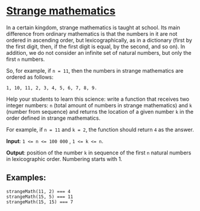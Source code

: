 # [Strange mathematics](https://www.codewars.com/kata/strange-mathematics "https://www.codewars.com/kata/604517d65b464d000d51381f")

In a certain kingdom, strange mathematics is taught at school. Its main difference from ordinary mathematics is that the numbers in it are not ordered in ascending order, but lexicographically, as in a dictionary (first by the first digit, then, if the first digit is equal, by the second, and so on). In addition, we do not consider an infinite set of natural numbers, but only the first `n` numbers. 

So, for example, if `n = 11`, then the numbers in strange mathematics are ordered as follows:

`1, 10, 11, 2, 3, 4, 5, 6, 7, 8, 9.`

Help your students to learn this science: write a function that receives two integer numbers: `n` (total amount of numbers in strange mathematics) and `k` (number from sequence) and returns the location of a given number `k` in the order defined in strange mathematics. 

For example, if `n = 11` and `k = 2`, the function should return `4` as the answer.

**Input**: `1 <= n <= 100 000` , `1 <= k <= n`.

**Output**: position of the number `k` in sequence of the first `n` natural numbers in lexicographic order. Numbering starts with 1.

## Examples:

```
strangeMath(11, 2) === 4
strangeMath(15, 5) === 11
strangeMath(15, 15) === 7
```